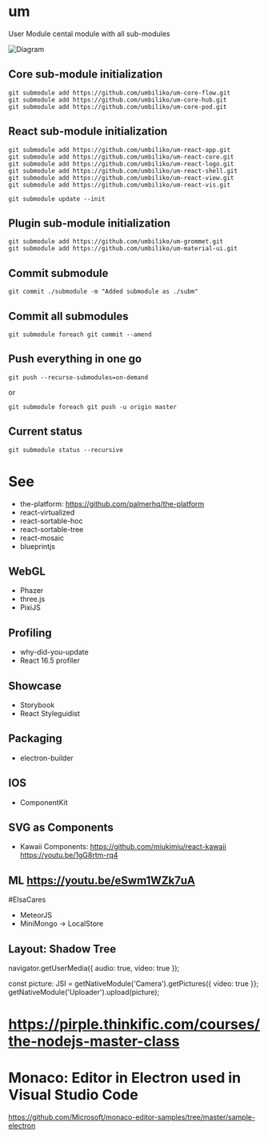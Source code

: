 # um
User Module cental module with all sub-modules

![Diagram](diagram.png)


## Core sub-module initialization

```
git submodule add https://github.com/umbiliko/um-core-flow.git
git submodule add https://github.com/umbiliko/um-core-hub.git
git submodule add https://github.com/umbiliko/um-core-pod.git
```

## React sub-module initialization

```
git submodule add https://github.com/umbiliko/um-react-app.git
git submodule add https://github.com/umbiliko/um-react-core.git
git submodule add https://github.com/umbiliko/um-react-logo.git
git submodule add https://github.com/umbiliko/um-react-shell.git
git submodule add https://github.com/umbiliko/um-react-view.git
git submodule add https://github.com/umbiliko/um-react-vis.git

git submodule update --init
```

## Plugin sub-module initialization
```
git submodule add https://github.com/umbiliko/um-grommet.git
git submodule add https://github.com/umbiliko/um-material-ui.git
```

## Commit submodule
```
git commit ./submodule -m "Added submodule as ./subm"
```

## Commit all submodules
```
git submodule foreach git commit --amend
```

## Push everything in one go
```
git push --recurse-submodules=on-demand
```
or
```
git submodule foreach git push -u origin master
```

## Current status

```
git submodule status --recursive
```


# See

* the-platform: https://github.com/palmerhq/the-platform
* react-virtualized
* react-sortable-hoc
* react-sortable-tree
* react-mosaic
* blueprintjs <HotKeys><HotKey combo="shift + a">


## WebGL
* Phazer
* three.js
* PixiJS

## Profiling
* why-did-you-update
* React 16.5 profiler

## Showcase
* Storybook
* React Styleguidist

## Packaging
* electron-builder

## IOS

* ComponentKit

## SVG as Components

* Kawaii Components: https://github.com/miukimiu/react-kawaii https://youtu.be/1gG8rtm-rq4


## ML https://youtu.be/eSwm1WZk7uA
#ElsaCares
* MeteorJS
* MiniMongo -> LocalStore

## Layout: Shadow Tree

navigator.getUserMedia({ audio: true, video: true });

const picture: JSI = getNativeModule('Camera').getPictures({ video: true }};
getNativeModule('Uploader').upload(picture);

# https://pirple.thinkific.com/courses/the-nodejs-master-class

# Monaco: Editor in Electron used in Visual Studio Code
https://github.com/Microsoft/monaco-editor-samples/tree/master/sample-electron
